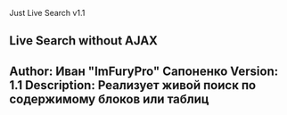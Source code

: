 Just Live Search v1.1

Live Search without AJAX <br />
----------------------------------
Author: Иван "ImFuryPro" Сапоненко
Version: 1.1
Description: Реализует живой поиск по содержимому блоков или таблиц
----------------------------------
